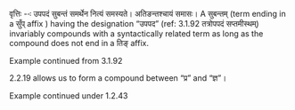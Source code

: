 




वृत्तिः --ः उपपदं सुबन्तं समर्थेन नित्यं समस्यते। अतिङन्तश्चायं समासः। A सुबन्तम् (term ending in a सुँप् affix ) having the designation “उपपद” (ref: 3.1.92 तत्रोपपदं सप्तमीस्थम्‌) invariably compounds with a syntactically related term as long as the compound does not end in a तिङ् affix.


Example continued from 3.1.92


2.2.19 allows us to form a compound between “प्र” and “ज्ञ”।


Example  continued under 1.2.43

